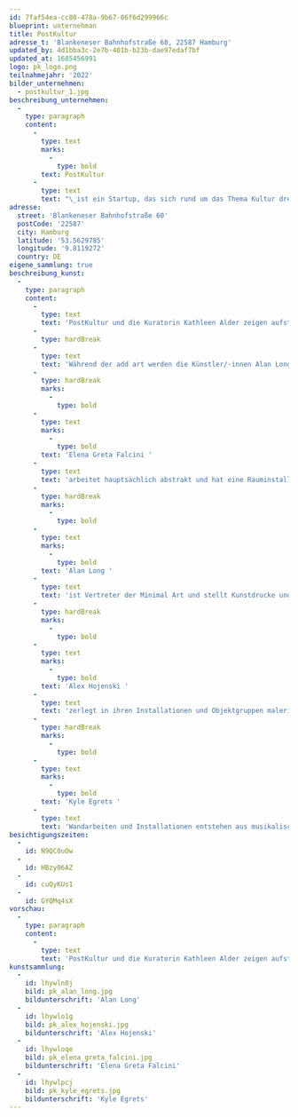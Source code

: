 ```yaml
---
id: 7faf54ea-cc80-478a-9b67-06f6d299966c
blueprint: unternehman
title: PostKultur
adresse_t: 'Blankeneser Bahnhofstraße 60, 22587 Hamburg'
updated_by: 4d1bba3c-2e7b-401b-b23b-dae97edaf7bf
updated_at: 1685456991
logo: pk_logo.png
teilnahmejahr: '2022'
bilder_unternehmen:
  - postkultur_1.jpg
beschreibung_unternehmen:
  -
    type: paragraph
    content:
      -
        type: text
        marks:
          -
            type: bold
        text: PostKultur
      -
        type: text
        text: "\_ist ein Startup, das sich rund um das Thema Kultur dreht. Die Idee war es, kuratierte Kultur-Boxen per Post zu verschicken: Bestückt mit verschiedenen kulturellen Dingen wie Drucken, Büchern, Spielen. Zunächst gab es Stadtboxen, dann Kinder- und kleinere Themenboxen. Nachdem PostKultur einen Kulturladen in der Hamburger Innenstadt als Zwischennutzung betrieben hat, stellt die Gründerin Kathleen Alder nun in Blankenese nicht nur Kunst, sondern auch Musik, Literatur und Kulturprojekte vor."
adresse:
  street: 'Blankeneser Bahnhofstraße 60'
  postCode: '22587'
  city: Hamburg
  latitude: '53.5629785'
  longitude: '9.8119272'
  country: DE
eigene_sammlung: true
beschreibung_kunst:
  -
    type: paragraph
    content:
      -
        type: text
        text: 'PostKultur und die Kuratorin Kathleen Alder zeigen aufstrebende Künstler/-innen, die einen Bezug zur Stadt Hamburg haben. '
      -
        type: hardBreak
      -
        type: text
        text: 'Während der add art werden die Künstler/-innen Alan Long, Kyle Egret, Alex Hojenski und Elena Greta Falcini ausstellen. '
      -
        type: hardBreak
        marks:
          -
            type: bold
      -
        type: text
        marks:
          -
            type: bold
        text: 'Elena Greta Falcini '
      -
        type: text
        text: 'arbeitet hauptsächlich abstrakt und hat eine Rauminstallation extra für das Postkultur-Popup gefertigt. '
      -
        type: hardBreak
        marks:
          -
            type: bold
      -
        type: text
        marks:
          -
            type: bold
        text: 'Alan Long '
      -
        type: text
        text: 'ist Vertreter der Minimal Art und stellt Kunstdrucke und abstrakte Objekte aus. '
      -
        type: hardBreak
        marks:
          -
            type: bold
      -
        type: text
        marks:
          -
            type: bold
        text: 'Alex Hojenski '
      -
        type: text
        text: 'zerlegt in ihren Installationen und Objektgruppen malerische Prozesse und verlagert sie in den Raum. '
      -
        type: hardBreak
        marks:
          -
            type: bold
      -
        type: text
        marks:
          -
            type: bold
        text: 'Kyle Egrets '
      -
        type: text
        text: 'Wandarbeiten und Installationen entstehen aus musikalischer Intuition, sodass sich jedes Werk wie in der Musik in einem logischen, harmonischen Gefüge bewegt.'
besichtigungszeiten:
  -
    id: N9QC0uOw
  -
    id: HBzy06AZ
  -
    id: cuQyKUs1
  -
    id: GYQMq4sX
vorschau:
  -
    type: paragraph
    content:
      -
        type: text
        text: 'PostKultur und die Kuratorin Kathleen Alder zeigen aufstrebende Künstler*innen, die einen Bezug zur Stadt Hamburg haben. '
kunstsammlung:
  -
    id: lhywln0j
    bild: pk_alan_long.jpg
    bildunterschrift: 'Alan Long'
  -
    id: lhywlo1g
    bild: pk_alex_hojenski.jpg
    bildunterschrift: 'Alex Hojenski'
  -
    id: lhywloqe
    bild: pk_elena_greta_falcini.jpg
    bildunterschrift: 'Elena Greta Falcini'
  -
    id: lhywlpcj
    bild: pk_kyle_egrets.jpg
    bildunterschrift: 'Kyle Egrets'
---
```

